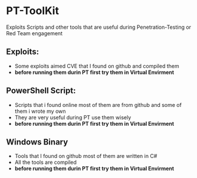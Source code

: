 # PT-ToolKit
Exploits Scripts and other tools that are useful during Penetration-Testing or Red Team engagement

## Exploits:
- Some exploits aimed CVE that I found on github and compiled them <br>
- **before running them durin PT first try them in Virtual Envirment** 

## PowerShell Script:
- Scripts that i found online most of them are from github and some of them i wrote my own <br>
- They are very useful during  PT use them wisely
- **before running them durin PT first try them in Virtual Envirment** 

## Windows Binary
- Tools that I found on github most of them are written in C#
- All the tools are compiled
- **before running them durin PT first try them in Virtual Envirment**
